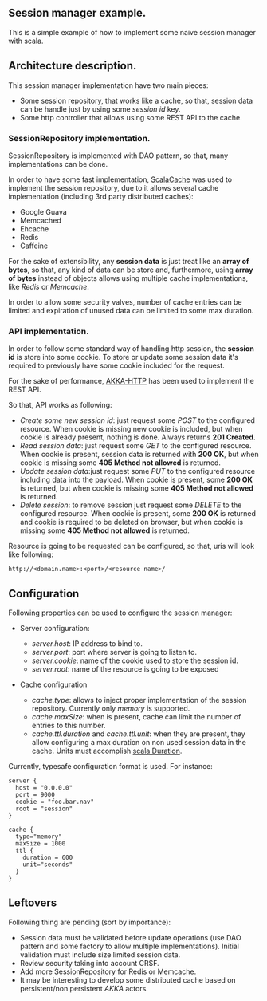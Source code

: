 ## Session manager example.

This is a simple example of how to implement some naive session manager with scala.


## Architecture description.

This session manager implementation have two main pieces:

* Some session repository, that works like a cache, so that, session data can be handle just by using some *session id* key.
* Some http controller that allows using some REST API to the cache.


### SessionRepository implementation.

SessionRepository is implemented with DAO pattern, so that, many implementations can be done.

In order to have some fast implementation, [ScalaCache](https://github.com/cb372/scalacache) was used to implement the
session repository, due to it allows several cache implementation (including 3rd party distributed caches):

* Google Guava
* Memcached
* Ehcache
* Redis
* Caffeine

For the sake of extensibility, any **session data** is just treat like an **array of bytes**, so that, any kind of data
can be store and, furthermore, using **array of bytes** instead of objects allows using multiple cache implementations,
like *Redis* or *Memcache*.

In order to allow some security valves, number of cache entries can be limited and expiration of unused data can be limited
to some max duration.


### API implementation.

In order to follow some standard way of handling http session, the **session id** is store into some cookie. To store
or update some session data it's required to previously have some cookie included for the request.

For the sake of performance, [AKKA-HTTP](http://doc.akka.io/docs/akka-http/current/scala.html) has been used to implement
the REST API.

So that, API works as following:

* *Create some new session id*: just request some *POST* to the configured resource. When cookie is missing new cookie is
included, but when cookie is already present, nothing is done. Always returns **201 Created**.
* *Read session data*: just request some *GET* to the configured resource. When cookie is present, session data is returned
with **200 OK**, but when cookie is missing some **405 Method not allowed** is returned.
* *Update session data*:just request some *PUT* to the configured resource including data into the payload. When cookie is
present, some **200 OK** is returned, but when cookie is missing some **405 Method not allowed** is returned.
* *Delete session*: to remove session just request some *DELETE* to the configured resource. When cookie is
present, some **200 OK** is returned and cookie is required to be deleted on browser, but when cookie is missing some
**405 Method not allowed** is returned.

Resource is going to be requested can be configured, so that, uris will look like following:

    http://<domain.name>:<port>/<resource name>/


## Configuration

Following properties can be used to configure the session manager:

* Server configuration:
    * *server.host*: IP address to bind to.
    * *server.port*: port where server is going to listen to.
    * *server.cookie*: name of the cookie used to store the session id.
    * *server.root*: name of the resource is going to be exposed

* Cache configuration
    * *cache.type*: allows to inject proper implementation of the session repository. Currently only *memory* is supported.
    * *cache.maxSize*: when is present, cache can limit the number of entries to this number.
    * *cache.ttl.duration* and *cache.ttl.unit*: when they are present, they allow configuring a max duration on non used
session data in the cache. Units must accomplish [scala Duration](http://www.scala-lang.org/api/2.9.3/scala/concurrent/duration/Duration.html).

Currently, typesafe configuration format is used. For instance:

    server {
      host = "0.0.0.0"
      port = 9000
      cookie = "foo.bar.nav"
      root = "session"
    }

    cache {
      type="memory"
      maxSize = 1000
      ttl {
        duration = 600
        unit="seconds"
      }
    }


## Leftovers

Following thing are pending (sort by importance):

* Session data must be validated before update operations (use DAO pattern and some factory to allow multiple implementations).
Initial validation must include size limited session data.
* Review security taking into account CRSF.
* Add more SessionRepository for Redis or Memcache.
* It may be interesting to develop some distributed cache based on persistent/non persistent *AKKA* actors.
